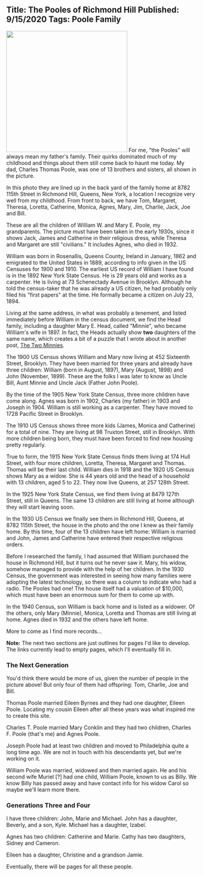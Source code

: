 Title: The Pooles of Richmond Hill
Published: 9/15/2020
Tags: Poole Family
---
<a href="/family-history/files/the-pooles-of-richmond-hill-photo.html"><img class="left" width=320 src="/images/thepoolesofrichmondhill_320x400.jpg"></a>
For me, "the Pooles" will always mean my father's family. Their quirks dominated
much of my childhood and things about them still come back to haunt me today.
My dad, Charles Thomas Poole, was one of 13 brothers and sisters, all shown
in the picture.

In this photo they are lined up in the back yard of the family home at 8782 115th Street
in Richmond Hill, Queens, New York, a location I recognize very well from my childhood.
From front to back, we have Tom, Margaret, Theresa, Loretta, Catherine, Monica, Agnes,
Mary, Jim, Charlie, Jack, Joe and Bill.

These are all the children of William W. and Mary E. Poole, my grandparents.
The picture must have been taken in the early 1930s, since it shows Jack, James and 
Catherine in their religious dress, while Theresa and Margaret are still "civilians."
It includes Agnes, who died in 1932.

William was born in Rosenallis, Queens County, Ireland in January, 1862 and emigrated
to the United States in 1889, according to info given in the US Censuses for 1900 and 1910.
The earliest US record of William I have found is in the 1892 New York State Census. He
is 29 years old and works as a carpenter. He is living at 73 Schenectady Avenue in Brooklyn.
Although he told the census-taker that he was already a US citizen, he had probably only
filed his "first papers" at the time. He formally became a citizen on July 23, 1894.

Living at the same address, in what was probably a tenement, and listed immediately before
William in the census document, we find the Head family, including a daughter Mary E. Head,
called "Minnie", who became William's wife in 1897. In fact, the Heads actually show __two__
daughters of the same name, which creates a bit of a puzzle that I wrote about in another
post, [The Two Minnies](/family-history/the-two-minnies.html).

The 1900 US Census shows William and Mary now living at 452 Sixteenth Street, Brooklyn.
They have been married for three years and already have three children: William
(born in August, 1897), Mary (August, 1898) and John (November, 1899). These are the
folks I was later to know as Uncle Bill, Aunt Minnie and Uncle Jack (Father John Poole).

By the time of the 1905 New York State Census, three more children have come along.
Agnes was born in 1902, Charles (my father) in 1903 and Joseph in 1904. William is still
working as a carpenter. They have moved to 1728 Pacific Street in Brooklyn.

The 1910 US Census shows three more kids (James, Monica and Catherine) for a total of nine.
They are living at 98 Truxton Street, still in Brooklyn. With more children being born,
they must have been forced to find new housing pretty regularly.

True to form, the 1915 New York State Census finds them living at 174 Hull Street, with four
more children, Loretta, Theresa, Margaret and Thomas. Thomas will be their last child.
William dies in 1918 and the 1920 US Census shows Mary as a widow. She is 44 years old and
the head of a household with 13 children, aged 5 to 22. They now live Queens, at 257 128th
Street.

In the 1925 New York State Census, we find them living at 8479 127th Street, still in Queens.
The same 13 children are still living at home although they will start leaving soon.

In the 1930 US Census we finally see them in Richmond Hill, Queens, at 8782 115th Street,
the house in the photo and the one I knew as their family home. By this time, four of the
13 children have left home: William is married and John, James and Catherine have entered
their respective religious orders.

Before I researched the family, I had assumed that William purchased the house in Richmond
Hill, but it turns out he never saw it. Mary, his widow, somehow managed to provide with
the help of her children. In the 1930 Census, the government was interested in seeing how many
families were adopting the latest technology, so there was a column to indicate who had a radio.
The Pooles had one! The house itself had a valuation of $10,000, which must have been an enormous sum for them to come up with.

In the 1940 Census, son William is back home and is listed as a widower. Of the others, only Mary
(Minnie), Monica, Loretta and Thomas are still living at home. Agnes died in 1932 and the others
have left home.

More to come as I find more records...

**Note:** The next two sections are just outlines for pages I'd like to develop. The links currently lead to empty pages, which I'll eventually fill in.

### The Next Generation
  
You'd think there would be more of us, given the number of people in the
picture above! But only four of them had offspring: Tom, Charlie, Joe
and Bill.

Thomas Poole married Eileen Byrnes and they had one daughter, Eileen Poole.
Locating my cousin Eileen after all these years was what inspired me to create this site.

Charles T. Poole married Mary Conklin and they had two children, Charles F. Poole</a> (that's me) and Agnes Poole.

Joseph Poole had at least two children and moved to Philadelphia quite
a long time ago. We are not in touch with his descendants yet, but we're working on it.

William Poole was married, widowed and then married again. He and his second wife Muriel [?] had one child, William Poole, known to us as Billy. We know Billy has passed away and have contact info for his widow Carol so maybe we'll learn more there.

### Generations Three and Four
  
I have three children: John, Marie and Michael. John has a daughter, Beverly,
and a son, Kyle. Michael has a daughter, Izabel.

Agnes has two children: Catherine and Marie. Cathy has two daughters, Sidney and Cameron.

Eileen has a daughter, Christine and a grandson Jamie.

Eventually, there will be pages for all these people.
